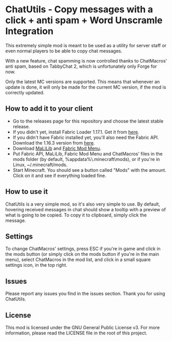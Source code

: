 # ChatUtils - Copy messages with a click + anti spam + Word Unscramle Integration

This extremely simple mod is meant to be used as a utility for server staff or even normal players to be able to copy chat messages.

With a new feature, chat spamming is now controlled thanks to ChatMacros' anti spam, based on TabbyChat 2, which is unfortunately only Forge for now.

Only the latest MC versions are supported. This means that whenever an update is done, it will only be made for the current MC version, if the mod is correctly updated. 

## How to add it to your client
- Go to the releases page for this repository and choose the latest stable release.
- If you didn't yet, install Fabric Loader 1.17.1. Get it from [here](https://fabricmc.net/use/).
- If you didn't have Fabric installed yet, you'll also need the Fabric API. Download the 1.16.3 version from [here](https://www.curseforge.com/minecraft/mc-mods/fabric-api).
- Download [MaLiLib](https://www.curseforge.com/minecraft/mc-mods/malilib) and [Fabric Mod Menu](https://www.curseforge.com/minecraft/mc-mods/modmenu).
- Put Fabric API, MaLiLib, Fabric Mod Menu and ChatMacros' files in the mods folder (by default, %appdata%\\.minecraft\\mods), or if you're in Linux, ~/.minecraft/mods.
- Start Minecraft. You should see a button called "Mods" with the amount. Click on it and see if everything loaded fine.

## How to use it
ChatUtils is a very simple mod, so it's also very simple to use. By default, hovering received messages in chat should show a tooltip with a preview of what is going to be copied. To copy it to clipboard, simply click the message.

## Settings
To change ChatMacros' settings, press ESC if you're in game and click in the mods button (or simply click on the mods button if you're in the main menu), select ChatMacros in the mod list, and click in a small square settings icon, in the top right.

## Issues
Please report any issues you find in the issues section. Thank you for using ChatUtils.

## License
This mod is licensed under the GNU General Public License v3. For more information, please
read the LICENSE file in the root of this project.
